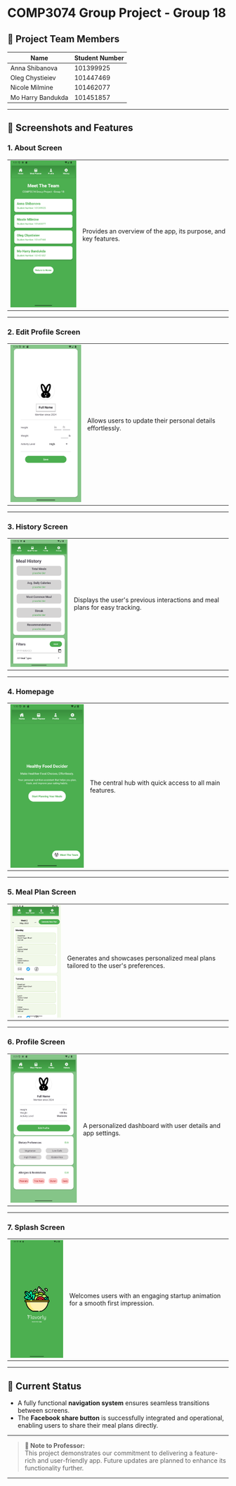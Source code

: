 # **COMP3074 Group Project - Group 18**

## 👥 **Project Team Members**

| **Name**          | **Student Number** |
|-------------------|--------------------|
| Anna Shibanova    | 101399925         |
| Oleg Chystieiev   | 101447469         |
| Nicole Milmine    | 101462077         |
| Mo Harry Bandukda | 101451857         |

---

## 📱 **Screenshots and Features**

### **1. About Screen**
<table>
<tr>
<td>
<img src="Screenshot/About.png" alt="About Screen" width="200"/>
</td>
<td>
Provides an overview of the app, its purpose, and key features.
</td>
</tr>
</table>

---

### **2. Edit Profile Screen**
<table>
<tr>
<td>
<img src="Screenshot/Edit%20Profile.png" alt="Edit Profile Screen" width="200"/>
</td>
<td>
Allows users to update their personal details effortlessly.
</td>
</tr>
</table>

---

### **3. History Screen**
<table>
<tr>
<td>
<img src="Screenshot/History.png" alt="History Screen" width="200"/>
</td>
<td>
Displays the user's previous interactions and meal plans for easy tracking.
</td>
</tr>
</table>

---

### **4. Homepage**
<table>
<tr>
<td>
<img src="Screenshot/Homepage.png" alt="Homepage" width="200"/>
</td>
<td>
The central hub with quick access to all main features.
</td>
</tr>
</table>

---

### **5. Meal Plan Screen**
<table>
<tr>
<td>
<img src="Screenshot/MealPlan.png" alt="Meal Plan Screen" width="200"/>
</td>
<td>
Generates and showcases personalized meal plans tailored to the user's preferences.
</td>
</tr>
</table>

---

### **6. Profile Screen**
<table>
<tr>
<td>
<img src="Screenshot/Profile.png" alt="Profile Screen" width="200"/>
</td>
<td>
A personalized dashboard with user details and app settings.
</td>
</tr>
</table>

---

### **7. Splash Screen**
<table>
<tr>
<td>
<img src="Screenshot/Splash%20Screen.png" alt="Splash Screen" width="200"/>
</td>
<td>
Welcomes users with an engaging startup animation for a smooth first impression.
</td>
</tr>
</table>

---

## 🚀 **Current Status**

- A fully functional **navigation system** ensures seamless transitions between screens.
- The **Facebook share button** is successfully integrated and operational, enabling users to share their meal plans directly.

---

> **📌 Note to Professor:**  
> This project demonstrates our commitment to delivering a feature-rich and user-friendly app. Future updates are planned to enhance its functionality further.

---
